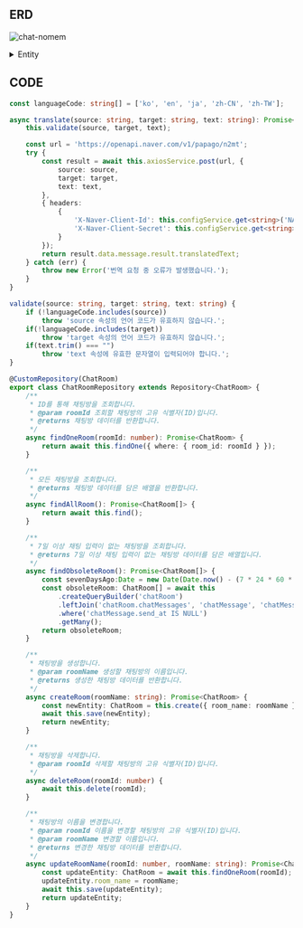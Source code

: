 ## ERD

![chat-nomem](https://github.com/SD-PARK/papago-chat/assets/97375357/5e56a34e-dbcd-4bd9-b28a-dccb09836dd9)

<details>
<summary>Entity</summary>
<div markdown="1">

    @PrimaryGeneratedColumn()
    room_id: number;

    @Column({ length: 30, nullable: false })
    room_name: string;

    @Column({ default: () => 'CURRENT_TIMESTAMP' })
    created_at: Date;

    @OneToMany(() => ChatMessage, chatMessage => chatMessage.chatRoom)
    @JoinColumn({ name: 'room_id' })
    chatMessages: ChatRoom;
    
</div>
<div markdown="2">
  
    @PrimaryGeneratedColumn()
    message_id: number;

    @Column()
    room_id: number;

    @Column({ length: 45, nullable: false })
    user_name: string;
    
    @Column({ default: () => 'CURRENT_TIMESTAMP'})
    send_at: Date;

    @Column({ length: 5, nullable: false })
    language: string;

    @Column({ type: 'text', nullable: false })
    message_text: string;

    @ManyToOne(() => ChatRoom, chatRoom => chatRoom.chatMessages)
    @JoinColumn({ name: 'room_id' })
    chatRoom: ChatRoom;
    
</div>
</details>

## CODE
```ts
const languageCode: string[] = ['ko', 'en', 'ja', 'zh-CN', 'zh-TW'];

async translate(source: string, target: string, text: string): Promise<string> {
    this.validate(source, target, text);

    const url = 'https://openapi.naver.com/v1/papago/n2mt';
    try {
        const result = await this.axiosService.post(url, {
            source: source,
            target: target,
            text: text,
        },
        { headers:
            {
                'X-Naver-Client-Id': this.configService.get<string>('NAVER_CLIENT_ID'),
                'X-Naver-Client-Secret': this.configService.get<string>('NAVER_CLIENT_SECRET'),
            }
        });
        return result.data.message.result.translatedText;
    } catch (err) {
        throw new Error('번역 요청 중 오류가 발생했습니다.');
    }
}

validate(source: string, target: string, text: string) {
    if (!languageCode.includes(source))
        throw 'source 속성의 언어 코드가 유효하지 않습니다.';
    if(!languageCode.includes(target))
        throw 'target 속성의 언어 코드가 유효하지 않습니다.';
    if(text.trim() === "")
        throw 'text 속성에 유효한 문자열이 입력되어야 합니다.';
}
```

```ts
@CustomRepository(ChatRoom)
export class ChatRoomRepository extends Repository<ChatRoom> {
    /**
     * ID를 통해 채팅방을 조회합니다.
     * @param roomId 조회할 채팅방의 고유 식별자(ID)입니다.
     * @returns 채팅방 데이터를 반환합니다.
     */
    async findOneRoom(roomId: number): Promise<ChatRoom> {
        return await this.findOne({ where: { room_id: roomId } });
    }

    /**
     * 모든 채팅방을 조회합니다.
     * @returns 채팅방 데이터를 담은 배열을 반환합니다.
     */
    async findAllRoom(): Promise<ChatRoom[]> {
        return await this.find();
    }

    /**
     * 7일 이상 채팅 입력이 없는 채팅방을 조회합니다.
     * @returns 7일 이상 채팅 입력이 없는 채팅방 데이터를 담은 배열입니다.
     */
    async findObsoleteRoom(): Promise<ChatRoom[]> {
        const sevenDaysAgo:Date = new Date(Date.now() - (7 * 24 * 60 * 60 * 1000));
        const obsoleteRoom: ChatRoom[] = await this
            .createQueryBuilder('chatRoom')
            .leftJoin('chatRoom.chatMessages', 'chatMessage', 'chatMessage.send_at >= :sevenDaysAgo', { sevenDaysAgo })
            .where('chatMessage.send_at IS NULL')
            .getMany();
        return obsoleteRoom;
    }

    /**
     * 채팅방을 생성합니다.
     * @param roomName 생성할 채팅방의 이름입니다.
     * @returns 생성한 채팅방 데이터를 반환합니다.
     */
    async createRoom(roomName: string): Promise<ChatRoom> {
        const newEntity: ChatRoom = this.create({ room_name: roomName });
        await this.save(newEntity);
        return newEntity;
    }

    /**
     * 채팅방을 삭제합니다.
     * @param roomId 삭제할 채팅방의 고유 식별자(ID)입니다.
     */
    async deleteRoom(roomId: number) {
        await this.delete(roomId);
    }

    /**
     * 채팅방의 이름을 변경합니다.
     * @param roomId 이름을 변경할 채팅방의 고유 식별자(ID)입니다.
     * @param roomName 변경할 이름입니다.
     * @returns 변경한 채팅방 데이터를 반환합니다.
     */
    async updateRoomName(roomId: number, roomName: string): Promise<ChatRoom> {
        const updateEntity: ChatRoom = await this.findOneRoom(roomId);
        updateEntity.room_name = roomName;
        await this.save(updateEntity);
        return updateEntity;
    }
}
```
